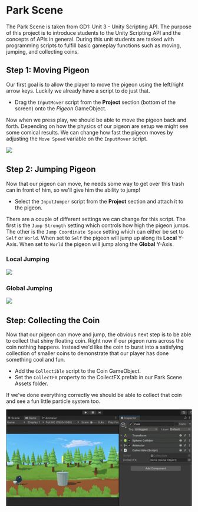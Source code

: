 # Park Scene

The Park Scene is taken from GD1: Unit 3 - Unity Scripting API. The purpose of this project is to introduce students to the Unity Scripting API and the concepts of APIs in general. During this unit students are tasked with programming scripts to fulfill basic gameplay functions such as moving, jumping, and collecting coins.

## Step 1: Moving Pigeon

Our first goal is to allow the player to move the pigeon using the left/right arrow keys. Luckily we already have a script to do just that. 

* Drag the `InputMover` script from the **Project** section (bottom of the screen) onto the *Pigeon* GameObject. 

Now when we press play, we should be able to move the pigeon back and forth. Depending on how the physics of our pigeon are setup we might see some comical results. We can change how fast the pigeon moves by adjusting the `Move Speed` variable on the `InputMover` script.

![](https://github.com/torbenwb/MCConExp/blob/main/Pigeon_MoveScript.gif)


## Step 2: Jumping Pigeon

Now that our pigeon can move, he needs some way to get over this trash can in front of him, so we'll give him the ability to jump! 

* Select the `InputJumper` script from the **Project** section and attach it to the pigeon. 

There are a couple of different settings we can change for this script. The first is the `Jump Strength` setting which controls how high the pigeon jumps. The other is the `Jump Coordinate Space` setting which can either be set to `Self` or `World`. When set to `Self` the pigeon will jump up along its **Local** Y-Axis. When set to `World` the pigeon will jump along the **Global** Y-Axis.

### Local Jumping
![](https://github.com/torbenwb/MCConExp/blob/main/Pigeon_JumpScript.gif)

### Global Jumping
![](https://github.com/torbenwb/MCConExp/blob/main/Pigeon_JumpGlobal.gif)

## Step: Collecting the Coin

Now that our pigeon can move and jump, the obvious next step is to be able to collect that shiny floating coin. Right now if our pigeon runs across the coin nothing happens. Instead we'd like the coin to burst into a satisfying collection of smaller coins to demonstrate that our player has done something cool and fun. 

* Add the `Collectible` script to the Coin GameObject.
* Set the `CollectFX` property to the CollectFX prefab in our Park Scene Assets folder. 

If we've done everything correctly we should be able to collect that coin and see a fun little particle system too.

![](https://github.com/torbenwb/MCConExp/blob/main/Pigeon_CollectCoin.gif)
